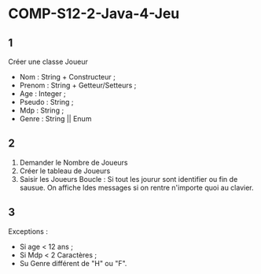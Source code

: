 # COMP-S12-2-Java-4-Jeu
## 1
Créer une classe Joueur
* Nom : String + Constructeur ;
* Prenom : String + Getteur/Setteurs ;
* Age : Integer ;
* Pseudo : String ;
* Mdp : String ;
* Genre : String || Enum

## 2
1. Demander le Nombre de Joueurs
2. Créer le tableau de Joueurs
3. Saisir les Joueurs
Boucle : Si tout les jourur sont identifier ou fin de sausue.
On affiche ldes messages si on rentre n'importe quoi au clavier.

## 3
Exceptions :
* Si age < 12 ans ;
* Si Mdp < 2 Caractères ;
* Su Genre différent de "H" ou "F".

